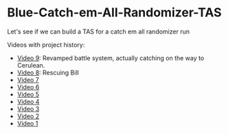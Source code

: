 # Blue-Catch-em-All-Randomizer-TAS
Let's see if we can build a TAS for a catch em all randomizer run


Videos with project history:

- [Video 9](https://youtu.be/XBjCQo6GVxg): Revamped battle system, actually catching on the way to Cerulean.
- [Video 8](https://youtu.be/PCz3qZjVgDI): Rescuing Bill
- [Video 7](https://www.youtube.com/watch?v=kOu81dPpMwo)
- [Video 6](https://www.youtube.com/watch?v=nXxCHejzz2M)
- [Video 5](https://www.youtube.com/watch?v=XIK0tuLEh00)
- [Video 4](https://www.youtube.com/watch?v=TWiw9aPrw88)
- [Video 3](https://www.youtube.com/watch?v=LNSP_W9UAPs)
- [Video 2](https://www.youtube.com/watch?v=WSvJ2fCqtug)
- [Video 1](https://www.youtube.com/watch?v=PayvuUbXO5U)
